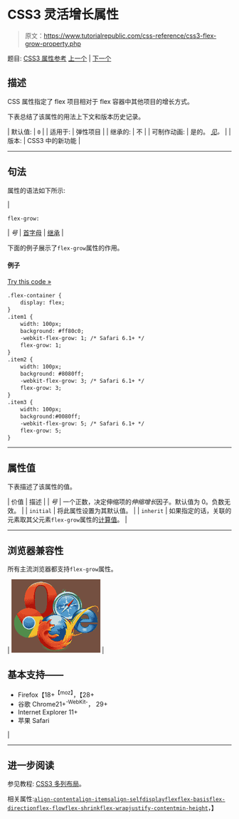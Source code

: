 # CSS3 灵活增长属性

> 原文：<https://www.tutorialrepublic.com/css-reference/css3-flex-grow-property.php>

题目: [CSS3 属性参考](css3-properties.php) [上一个](css3-flex-flow-property.php) | [下一个](css3-flex-shrink-property.php)

## 描述

CSS 属性指定了 flex 项目相对于 flex 容器中其他项目的增长方式。

下表总结了该属性的用法上下文和版本历史记录。

| 默认值: | `0` |
| 适用于: | 弹性项目 |
| 继承的: | 不 |
| 可制作动画: | 是的。 [*见*](css-animatable-properties.php)*。* |
| 版本: | CSS3 中的新功能 |

* * *

## 句法

属性的语法如下所示:

| 

```
flex-grow: 
```

 | *号* &#124; [首字母](../definitions.php#initial) &#124; [继承](../definitions.php#inherit) |

下面的例子展示了`flex-grow`属性的作用。

#### 例子

[Try this code »](../codelab.php?topic=css3&file=flex-grow-property "Try this code using online Editor")

```
.flex-container {
    display: flex;
} 
.item1 {
    width: 100px;
    background: #ff80c0;
    -webkit-flex-grow: 1; /* Safari 6.1+ */
    flex-grow: 1;
}
.item2 {
    width: 100px;
    background: #8080ff;
    -webkit-flex-grow: 3; /* Safari 6.1+ */
    flex-grow: 3;
}
.item3 {
    width: 100px;
    background:#0080ff;
    -webkit-flex-grow: 5; /* Safari 6.1+ */
    flex-grow: 5;
}
```

* * *

## 属性值

下表描述了该属性的值。

| 价值 | 描述 |
| *号* | 一个正数，决定伸缩项的*伸缩增长*因子。默认值为 0。负数无效。 |
| `initial` | 将此属性设置为其默认值。 |
| `inherit` | 如果指定的话，关联的元素取其父元素`flex-grow`属性的[计算值](../definitions.php#computed-value)。 |

* * *

## 浏览器兼容性

所有主流浏览器都支持`flex-grow`属性。

| ![Browsers Icon](img/e9331123c77668c1832e541c2fca1002.png) | 

## 基本支持——

*   Firefox【18+<sup class="badge">【moz】</sup>，【28+
*   谷歌 Chrome21+<sup class="badge">-WebKit-</sup>， 29+
*   Internet Explorer 11+
*   苹果 Safari

 |

* * *

## 进一步阅读

参见教程: [CSS3 多列布局](../css-tutorial/css3-multi-column-layouts.php)。

相关属性:[`align-content`](css3-align-content-property.php)[`align-items`](css3-align-items-property.php)[`align-self`](css3-align-self-property.php)[`display`](css-display-property.php)[`flex`](css3-flex-property.php)[`flex-basis`](css3-flex-basis-property.php)[`flex-direction`](css3-flex-direction-property.php)[`flex-flow`](css3-flex-flow-property.php)[`flex-shrink`](css3-flex-shrink-property.php)[`flex-wrap`](css3-flex-wrap-property.php)[`justify-content`](css3-justify-content-property.php)[`min-height`](css-min-height-property.php)，】
